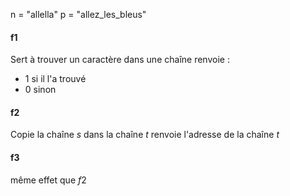 n = "allella"
p = "allez_les_bleus"

#### f1
Sert à trouver un caractère dans une chaîne
renvoie : 
- $1$ si il l'a trouvé
- $0$ sinon

#### f2
Copie la chaîne $s$ dans la chaîne $t$
renvoie l'adresse de la chaîne $t$

#### f3
même effet que $f2$

